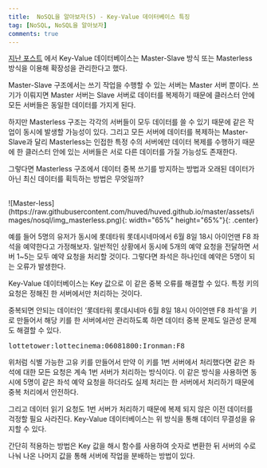 ```yaml
---
title:  NoSQL을 알아보자(5) - Key-Value 데이터베이스 특징
tag: [NoSQL, NoSQL을 알아보자]
comments: true
---
```

[지난 포스트](https://huved.github.io/2020/06/08/KeyValueDatabaseFeatures.html) 에서 Key-Value 데이터베이스는 Master-Slave 방식 또는 Masterless 방식을 이용해 확장성을 관리한다고 했다.

Master-Slave 구조에서는 쓰기 작업을 수행할 수 있는 서버는 Master 서버 뿐이다. 쓰기가 이뤄지면 Master 서버는 Slave 서버로 데이터를 복제하기 때문에 클러스터 안에 모든 서버들은 동일한 데이터를 가지게 된다.

하지만 Masterless 구조는 각각의 서버들이 모두 데이터를 쓸 수 있기 때문에 같은 작업이 동시에 발생할 가능성이 있다. 그리고 모든 서버에 데이터를 복제하는 Master-Slave과 달리 Masterless는 인접한 특정 수의 서버에만 데이터 복제를 수행하기 때문에 한 클러스터 안에 있는 서버들은 서로 다른 데이터를 가질 가능성도 존재한다.

그렇다면 Masterless 구조에서 데이터 중복 쓰기를 방지하는 방법과 오래된 데이터가 아닌 최신 데이터를 획득하는 방법은 무엇일까?

<br>
![Master-less](https://raw.githubusercontent.com/huved/huved.github.io/master/assets/images/nosql/img_masterless.png){: width="65%" height="65%"}{: .center}

예를 들어 5명의 유저가 동시에 롯데타워 롯데시네마에서 6월 8일 18시 아이언맨 F8 좌석을 예약한다고 가정해보자. 일반적인 상황에서 동시에 5개의 예약 요청을 전달하면 서버 1~5는 모두 예약 요청을 처리할 것이다. 그렇다면 좌석은 하나인데 예약은 5명이 되는 오류가 발생한다.

Key-Value 데이터베이스는 Key 값으로 이 같은 중복 오류를 해결할 수 있다. 특정 키의 요청은 정해진 한 서버에서만 처리하는 것이다.

중복되면 안되는 데이터인 ‘롯데타워 롯데시네마 6월 8일 18시 아이언맨 F8 좌석’을 키로 만들어서 해당 키를 한 서버에서만 관리하도록 하면 데이터 중복 문제도 일관성 문제도 해결할 수 있다.

<pre>
lottetower:lottecinema:06081800:Ironman:F8
</pre>

위처럼 식별 가능한 고유 키를 만들어서 만약 이 키를 1번 서버에서 처리했다면 같은 좌석에 대한 모든 요청은 계속 1번 서버가 처리하는 방식이다. 이 같은 방식을 사용하면 동시에 5명이 같은 좌석 예약 요청을 하더라도 실제 처리는 한 서버에서 처리하기 때문에 중복 처리에서 안전하다.

그리고 데이터 읽기 요청도 1번 서버가 처리하기 때문에 복제 되지 않은 이전 데이터를 걱정할 필요 사라진다. Key-Value 데이터베이스는 위 방식을 통해 데이터 무결성을 유지할 수 있다. 

간단히 적용하는 방법은 Key 값을 해시 함수를 사용하여 숫자로 변환한 뒤 서버의 수로 나눠 나온 나머지 값을 통해 서버에 작업을 분배하는 방법이 있다.

